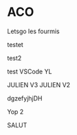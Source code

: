 # ACO
Letsgo les fourmis

testet 

test2

test VSCode YL

JULIEN V3
JULIEN V2

dgzefyjhjDH

Yop 2

SALUT